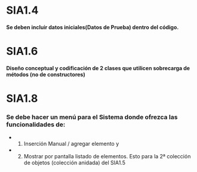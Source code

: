 # SIA1.4 
#### Se deben incluir datos iniciales(Datos de Prueba) dentro del código.

# SIA1.6
#### Diseño conceptual y codificación de 2 clases que utilicen sobrecarga de métodos (no de constructores)

# SIA1.8
### Se debe hacer un menú para el Sistema donde ofrezca las funcionalidades de:
 - 1) Inserción Manual / agregar elemento y
 - 2) Mostrar por pantalla listado de elementos. Esto para la 2ª colección de objetos (colección anidada) del SIA1.5


